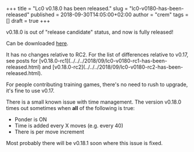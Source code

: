 +++
title = "Lc0 v0.18.0 has been released."
slug = "lc0-v0180-has-been-released"
published = 2018-09-30T14:05:00+02:00
author = "crem"
tags = []
draft = true
+++

v0.18.0 is out of "release candidate" status, and now is fully released!

Can be downloaded
[here](https://github.com/LeelaChessZero/lc0/releases/tag/v0.18.0).

It has no changes relative to RC2. For the list of differences relative to
v0.17, see posts for
[v0.18.0-rc1](../../../2018/09/lc0-v0180-rc1-has-been-
released.html) and
[v0.18.0-rc2](../../../2018/09/lc0-v0180-rc2-has-been-
released.html).

For people contributing training games, there's no need to rush to upgrade,
it's fine to use v0.17.

There is a small known issue with time management. The version v0.18.0 times
out sometimes when **all** of the following is true:

  * Ponder is ON
  * Time is added every X moves (e.g. every 40)
  * There is per move increment

Most probably there will be v0.18.1 soon where this issue is fixed.
